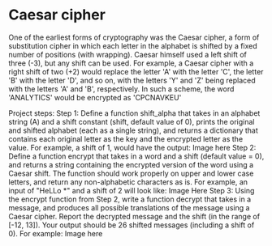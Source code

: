 # Caesar cipher
One of the earliest forms of cryptography was the Caesar cipher, a form of substitution cipher in which each letter in the alphabet is shifted by a fixed number of positions (with wrapping). Caesar himself used a left shift of three (-3), but any shift can be used. For example, a Caesar cipher with a right shift of two (+2) would replace the letter 'A' with the letter 'C', the letter 'B' with the letter 'D', and so on, with the letters 'Y' and 'Z' being replaced with the letters 'A' and 'B', respectively. In such a scheme, the word 'ANALYTICS' would be encrypted as 'CPCNAVKEU' </br>

Project steps:
    Step 1: Define a function shift_alpha that takes in an alphabet string (A) and a shift constant (shift, default value of 0), prints the original and shifted alphabet (each   as a single string), and returns a dictionary that contains each original letter as the key and the encrypted letter as the value. For example, a shift of 1, would have the output:
    Image here
    Step 2: Define a function encrypt that takes in a word and a shift (default value = 0), and returns a string containing the encrypted version of the word using a Caesar shift. The function should work properly on upper and lower case letters, and return any non-alphabetic characters as is. For example, an input of "HeLLo *" and a shift of 2 will look like:
    Image Here
    Step 3: Using the encrypt function from Step 2, write a function decrypt that takes in a message, and produces all possible translations of the message using a Caesar cipher. Report the decrypted message and the shift (in the range of [-12, 13]). Your output should be 26 shifted messages (including a shift of 0). For example:
    Image here 
    
    
